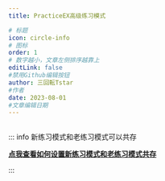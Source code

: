```yaml
---
title: PracticeEX高级练习模式

# 标题
icon: circle-info
# 图标
order: 1
# 数字越小，文章左侧排序越靠上
editLink: false
#禁用Github编辑按钮
author: 三回転Tstar
#作者
date: 2023-08-01
#文章编辑日期
---
```


## 

::: info 新练习模式和老练习模式可以共存

[**点我查看如何设置新练习模式和老练习模式共存**](/guide/FAQ/In-Games/BasePractice.md)

:::




